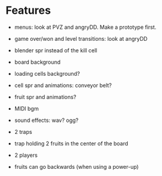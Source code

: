 
Features
===

- menus: look at PVZ and angryDD. Make a prototype first.
- game over/won and level transitions: look at angryDD

- blender spr instead of the kill cell
- board background
- loading cells background?
- cell spr and animations: conveyor belt?
- fruit spr and animations?
- MIDI bgm 
- sound effects: wav? ogg?
- 2 traps
- trap holding 2 fruits in the center of the board
- 2 players
- fruits can go backwards (when using a power-up)